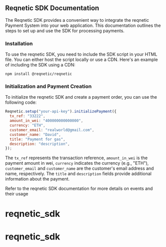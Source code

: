 ## Reqnetic SDK Documentation

The Reqnetic SDK provides a convenient way to integrate the reqnetic Payment System into your web application. This documentation outlines the steps to set up and use the SDK for processing payments.

### Installation

To use the reqnetic SDK, you need to include the SDK script in your HTML file. You can either host the script locally or use a CDN. Here's an example of including the SDK using a CDN:

```
npm install @reqnetic/reqnetic
```

### Initialization and Payment Creation

To initialize the reqnetic SDK and create a payment order, you can use the following code:

```javascript
Reqnetic.setup("your-api-key").initializePayment({
  tx_ref: "33222",
  amount_in_wei: "400000000000000",
  currency: "ETH",
  customer_email: "realworld@gmail.com",
  customer_name: "David",
  title: "Payment for gas",
  description: "description",
});
```

The `tx_ref` represents the transaction reference, `amount_in_wei` is the payment amount in wei, `currency` indicates the currency (e.g., "ETH"), `customer_email` and `customer_name` are the customer's email address and name, respectively. The `title` and `description` fields provide additional information about the payment.

Refer to the reqnetic SDK documentation for more details on events and their usage
# reqnetic_sdk
# reqnetic_sdk
